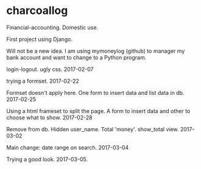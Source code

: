 # charcoallog
Financial-accounting. Domestic use.

First project using Django.

Will not be a new idea. I am using mymoneylog (github) to manager my bank account and want to change to a Python program.

login-logout. ugly css. 2017-02-07

trying a formset. 2017-02-22

Formset doesn't apply here. One form to insert data
and list data in db. 2017-02-25

Using a html frameset to split the page.
A form to insert data and other to choose 
what to show. 2017-02-28

Remove from db. Hidden user_name. 
Total 'money'. show_total view. 2017-03-02

Main change: date range on search. 2017-03-04

Trying a good look. 2017-03-05.